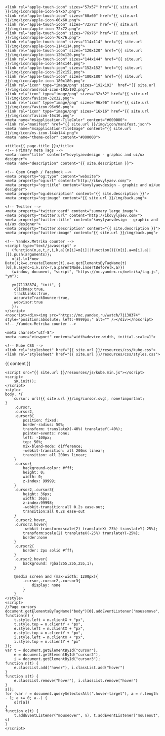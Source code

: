 
<!doctype html>
<html lang="en">
  <head>
    <title>kovylyaevdesign</title>
    <meta name="viewport" content="width=device-width, initial-scale=1, shrink-to-fit=no">
    <meta name="author" content="ikovylyaev">
    <meta name="yandex-verification" content="743466c05a8e5d2d" />
    
    <link rel="apple-touch-icon" sizes="57x57" href="{{ site.url }}/img/icon/apple-icon-57x57.png">
    <link rel="apple-touch-icon" sizes="60x60" href="{{ site.url }}/img/icon/apple-icon-60x60.png">
    <link rel="apple-touch-icon" sizes="72x72" href="{{ site.url }}/img/icon/apple-icon-72x72.png">
    <link rel="apple-touch-icon" sizes="76x76" href="{{ site.url }}/img/icon/apple-icon-76x76.png">
    <link rel="apple-touch-icon" sizes="114x114" href="{{ site.url }}/img/icon/apple-icon-114x114.png">
    <link rel="apple-touch-icon" sizes="120x120" href="{{ site.url }}/img/icon/apple-icon-120x120.png">
    <link rel="apple-touch-icon" sizes="144x144" href="{{ site.url }}/img/icon/apple-icon-144x144.png">
    <link rel="apple-touch-icon" sizes="152x152" href="{{ site.url }}/img/icon/apple-icon-152x152.png">
    <link rel="apple-touch-icon" sizes="180x180" href="{{ site.url }}/img/icon/apple-icon-180x180.png">
    <link rel="icon" type="image/png" sizes="192x192"  href="{{ site.url }}/img/icon/android-icon-192x192.png">
    <link rel="icon" type="image/png" sizes="32x32" href="{{ site.url }}/img/icon/favicon-32x32.png">
    <link rel="icon" type="image/png" sizes="96x96" href="{{ site.url }}/img/icon/favicon-96x96.png">
    <link rel="icon" type="image/png" sizes="16x16" href="{{ site.url }}/img/icon/favicon-16x16.png">
    <meta name="msapplication-TileColor" content="#000000">
    <link rel="manifest" href="{{ site.url }}/img/icon/manifest.json">
    <meta name="msapplication-TileImage" content="{{ site.url }}/img/icon/ms-icon-144x144.png">
    <meta name="theme-color" content="#000000">

    <title>{{ page.title }}</title>
    <!-- Primary Meta Tags -->
    <meta name="title" content="kovylyaevdesign - graphic and ui/ux designer">
    <meta name="description" content="{{ site.description }}">

    <!-- Open Graph / Facebook -->
    <meta property="og:type" content="website">
    <meta property="og:url" content="http://ikovylyaev.com/">
    <meta property="og:title" content="kovylyaevdesign - graphic and ui/ux designer">
    <meta property="og:description" content="{{ site.description }}">
    <meta property="og:image" content="{{ site.url }}/img/back.png">

    <!-- Twitter -->
    <meta property="twitter:card" content="summary_large_image">
    <meta property="twitter:url" content="http://ikovylyaev.com/">
    <meta property="twitter:title" content="kovylyaevdesign - graphic and ui/ux designer">
    <meta property="twitter:description" content="{{ site.description }}">
    <meta property="twitter:image" content="{{ site.url }}/img/back.png">
    
    <!-- Yandex.Metrika counter -->
	<script type="text/javascript" >
	   (function(m,e,t,r,i,k,a){m[i]=m[i]||function(){(m[i].a=m[i].a||[]).push(arguments)};
	   m[i].l=1*new Date();k=e.createElement(t),a=e.getElementsByTagName(t)[0],k.async=1,k.src=r,a.parentNode.insertBefore(k,a)})
	   (window, document, "script", "https://mc.yandex.ru/metrika/tag.js", "ym");

	   ym(71138374, "init", {
		clickmap:true,
		trackLinks:true,
		accurateTrackBounce:true,
		webvisor:true
	   });
	</script>
	<noscript><div><img src="https://mc.yandex.ru/watch/71138374" style="position:absolute; left:-9999px;" alt="" /></div></noscript>
    <!-- /Yandex.Metrika counter -->

    <meta charset="utf-8">
    <meta name="viewport" content="width=device-width, initial-scale=1">

    <!-- Kube CSS -->
    <link rel="stylesheet" href="{{ site.url }}/resources/css/kube.css">
    <link rel="stylesheet" href="{{ site.url }}/resources/css/styles.css">

</head>
<body>
    <div class='cursor' id="cursor"></div>
	<div class='cursor2' id="cursor2"></div>
	<div class='cursor3' id="cursor3"></div>
    {{ content }}
    <!-- Kube JS (optional if you are using Kube CSS only) -->
    
    <script src="{{ site.url }}/resources/js/kube.min.js"></script>
    <script>
        $K.init();
    </script>
    <style>
    body, *{
        cursor: url({{ site.url }}/img/cursor.svg), none!important;
    }
        .cursor,
        .cursor2,
        .cursor3{
            position: fixed;
            border-radius: 50%;	
            transform: translateX(-40%) translateY(-40%);
            pointer-events: none;
            left: -100px;
            top: 50%;
            mix-blend-mode: difference;
            -webkit-transition: all 200ms linear;
            transition: all 200ms linear;
        }
        .cursor{
            background-color: #fff;
            height: 0;
            width: 0;
            z-index: 99999;
        }
        .cursor2,.cursor3{
            height: 36px;
            width: 36px;
            z-index:99998;
            -webkit-transition:all 0.2s ease-out;
            transition:all 0.2s ease-out
        }
        .cursor2.hover,
        .cursor3.hover{
            -webkit-transform:scale(2) translateX(-25%) translateY(-25%);
            transform:scale(2) translateX(-25%) translateY(-25%);
            border:none
        }
        .cursor2{
            border: 2px solid #fff;
        }
        .cursor2.hover{
            background: rgba(255,255,255,1);
        }

        @media screen and (max-width: 1200px){
            .cursor,.cursor2,.cursor3{
                display: none
            }
        }
    </style>
    <script>
    //Page cursors
    document.getElementsByTagName("body")[0].addEventListener("mousemove", function(n) {
        t.style.left = n.clientX + "px", 
		t.style.top = n.clientY + "px", 
		e.style.left = n.clientX + "px", 
		e.style.top = n.clientY + "px", 
		i.style.left = n.clientX + "px", 
		i.style.top = n.clientY + "px"
    });
    var t = document.getElementById("cursor"),
        e = document.getElementById("cursor2"),
        i = document.getElementById("cursor3");
    function n(t) {
        e.classList.add("hover"), i.classList.add("hover")
    }
    function s(t) {
        e.classList.remove("hover"), i.classList.remove("hover")
    }
    s();
    for (var r = document.querySelectorAll(".hover-target"), a = r.length - 1; a >= 0; a--) {
        o(r[a])
    }
    function o(t) {
        t.addEventListener("mouseover", n), t.addEventListener("mouseout", s)
    }
    </script>
</body>
</html>
